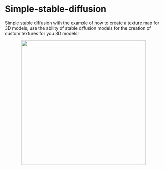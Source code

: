 # Simple-stable-diffusion
Simple stable diffusion with the example of how to create a texture map for 3D models, use the ability of stable diffusion models for the creation of custom textures for you 3D models!
<p align="center">
  <img width="400" height="400" src="https://github.com/viliam34/Simple-stable-diffusion/assets/26823721/79ee23fa-2453-42b0-9aef-a231b934506a">
</p>
